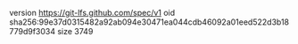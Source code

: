 version https://git-lfs.github.com/spec/v1
oid sha256:99e37d0315482a92ab094e30471ea044cdb46092a01eed522d3b18779d9f3034
size 3749
